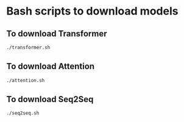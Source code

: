 # Bash scripts to download models

## To download Transformer
```bash
./transformer.sh
```

## To download Attention
```bash
./attention.sh
```

## To download Seq2Seq
```bash
./seq2seq.sh
```

